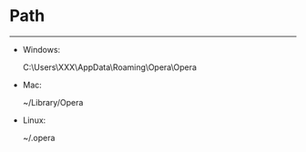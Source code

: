 # Path
***

- Windows:

    C:\Users\XXX\AppData\Roaming\Opera\Opera

- Mac:

    ~/Library/Opera

- Linux:

    ~/.opera
